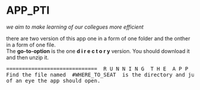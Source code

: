 # APP_PTI
_we aim to make learning of our collegues more efficient_

there are two version of this app one in a form of one folder and the onther in a form of one file.    
The **go-to-option** is the one  **d i r e c t o r y**  version. You should download it and then unzip it.
<pre>
=============================  R U N N I N G  T H E  A P P  ============================    
Find the file named  #WHERE_TO_SEAT  is the directory and just click on it. In the blink  
of an eye the app should open.
</pre>
